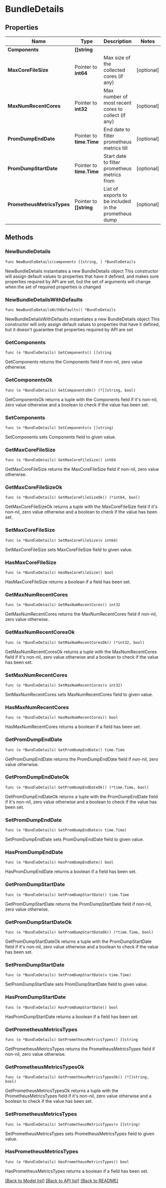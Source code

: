 # BundleDetails

## Properties

Name | Type | Description | Notes
------------ | ------------- | ------------- | -------------
**Components** | **[]string** |  | 
**MaxCoreFileSize** | Pointer to **int64** | Max size of the collected cores (if any) | [optional] 
**MaxNumRecentCores** | Pointer to **int32** | Max number of most recent cores to collect (if any) | [optional] 
**PromDumpEndDate** | Pointer to **time.Time** | End date to filter prometheus metrics till | [optional] 
**PromDumpStartDate** | Pointer to **time.Time** | Start date to filter prometheus metrics from | [optional] 
**PrometheusMetricsTypes** | Pointer to **[]string** | List of exports to be included in the prometheus dump | [optional] 

## Methods

### NewBundleDetails

`func NewBundleDetails(components []string, ) *BundleDetails`

NewBundleDetails instantiates a new BundleDetails object
This constructor will assign default values to properties that have it defined,
and makes sure properties required by API are set, but the set of arguments
will change when the set of required properties is changed

### NewBundleDetailsWithDefaults

`func NewBundleDetailsWithDefaults() *BundleDetails`

NewBundleDetailsWithDefaults instantiates a new BundleDetails object
This constructor will only assign default values to properties that have it defined,
but it doesn't guarantee that properties required by API are set

### GetComponents

`func (o *BundleDetails) GetComponents() []string`

GetComponents returns the Components field if non-nil, zero value otherwise.

### GetComponentsOk

`func (o *BundleDetails) GetComponentsOk() (*[]string, bool)`

GetComponentsOk returns a tuple with the Components field if it's non-nil, zero value otherwise
and a boolean to check if the value has been set.

### SetComponents

`func (o *BundleDetails) SetComponents(v []string)`

SetComponents sets Components field to given value.


### GetMaxCoreFileSize

`func (o *BundleDetails) GetMaxCoreFileSize() int64`

GetMaxCoreFileSize returns the MaxCoreFileSize field if non-nil, zero value otherwise.

### GetMaxCoreFileSizeOk

`func (o *BundleDetails) GetMaxCoreFileSizeOk() (*int64, bool)`

GetMaxCoreFileSizeOk returns a tuple with the MaxCoreFileSize field if it's non-nil, zero value otherwise
and a boolean to check if the value has been set.

### SetMaxCoreFileSize

`func (o *BundleDetails) SetMaxCoreFileSize(v int64)`

SetMaxCoreFileSize sets MaxCoreFileSize field to given value.

### HasMaxCoreFileSize

`func (o *BundleDetails) HasMaxCoreFileSize() bool`

HasMaxCoreFileSize returns a boolean if a field has been set.

### GetMaxNumRecentCores

`func (o *BundleDetails) GetMaxNumRecentCores() int32`

GetMaxNumRecentCores returns the MaxNumRecentCores field if non-nil, zero value otherwise.

### GetMaxNumRecentCoresOk

`func (o *BundleDetails) GetMaxNumRecentCoresOk() (*int32, bool)`

GetMaxNumRecentCoresOk returns a tuple with the MaxNumRecentCores field if it's non-nil, zero value otherwise
and a boolean to check if the value has been set.

### SetMaxNumRecentCores

`func (o *BundleDetails) SetMaxNumRecentCores(v int32)`

SetMaxNumRecentCores sets MaxNumRecentCores field to given value.

### HasMaxNumRecentCores

`func (o *BundleDetails) HasMaxNumRecentCores() bool`

HasMaxNumRecentCores returns a boolean if a field has been set.

### GetPromDumpEndDate

`func (o *BundleDetails) GetPromDumpEndDate() time.Time`

GetPromDumpEndDate returns the PromDumpEndDate field if non-nil, zero value otherwise.

### GetPromDumpEndDateOk

`func (o *BundleDetails) GetPromDumpEndDateOk() (*time.Time, bool)`

GetPromDumpEndDateOk returns a tuple with the PromDumpEndDate field if it's non-nil, zero value otherwise
and a boolean to check if the value has been set.

### SetPromDumpEndDate

`func (o *BundleDetails) SetPromDumpEndDate(v time.Time)`

SetPromDumpEndDate sets PromDumpEndDate field to given value.

### HasPromDumpEndDate

`func (o *BundleDetails) HasPromDumpEndDate() bool`

HasPromDumpEndDate returns a boolean if a field has been set.

### GetPromDumpStartDate

`func (o *BundleDetails) GetPromDumpStartDate() time.Time`

GetPromDumpStartDate returns the PromDumpStartDate field if non-nil, zero value otherwise.

### GetPromDumpStartDateOk

`func (o *BundleDetails) GetPromDumpStartDateOk() (*time.Time, bool)`

GetPromDumpStartDateOk returns a tuple with the PromDumpStartDate field if it's non-nil, zero value otherwise
and a boolean to check if the value has been set.

### SetPromDumpStartDate

`func (o *BundleDetails) SetPromDumpStartDate(v time.Time)`

SetPromDumpStartDate sets PromDumpStartDate field to given value.

### HasPromDumpStartDate

`func (o *BundleDetails) HasPromDumpStartDate() bool`

HasPromDumpStartDate returns a boolean if a field has been set.

### GetPrometheusMetricsTypes

`func (o *BundleDetails) GetPrometheusMetricsTypes() []string`

GetPrometheusMetricsTypes returns the PrometheusMetricsTypes field if non-nil, zero value otherwise.

### GetPrometheusMetricsTypesOk

`func (o *BundleDetails) GetPrometheusMetricsTypesOk() (*[]string, bool)`

GetPrometheusMetricsTypesOk returns a tuple with the PrometheusMetricsTypes field if it's non-nil, zero value otherwise
and a boolean to check if the value has been set.

### SetPrometheusMetricsTypes

`func (o *BundleDetails) SetPrometheusMetricsTypes(v []string)`

SetPrometheusMetricsTypes sets PrometheusMetricsTypes field to given value.

### HasPrometheusMetricsTypes

`func (o *BundleDetails) HasPrometheusMetricsTypes() bool`

HasPrometheusMetricsTypes returns a boolean if a field has been set.


[[Back to Model list]](../README.md#documentation-for-models) [[Back to API list]](../README.md#documentation-for-api-endpoints) [[Back to README]](../README.md)



